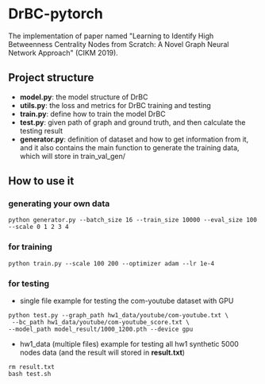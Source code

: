 # DrBC-pytorch
The implementation of paper named "Learning to Identify High Betweenness Centrality Nodes from Scratch: A Novel Graph Neural Network Approach" (CIKM 2019).

## Project structure
* **model.py**: the model structure of DrBC
* **utils.py**: the loss and metrics for DrBC training and testing
* **train.py**: define how to train the model DrBC
* **test.py**: given path of graph and ground truth, and then calculate the testing result
* **generator.py**: definition of dataset and how to get information from it, and it also contains the main function to generate the training data, which will store in train_val_gen/


## How to use it
### generating your own data
```
python generator.py --batch_size 16 --train_size 10000 --eval_size 100 --scale 0 1 2 3 4
```
### for training
```
python train.py --scale 100 200 --optimizer adam --lr 1e-4
```
### for testing
* single file
example for testing the com-youtube dataset with GPU
```
python test.py --graph_path hw1_data/youtube/com-youtube.txt \
 --bc_path hw1_data/youtube/com-youtube_score.txt \
--model_path model_result/1000_1200.pth --device gpu
```
* hw1_data (multiple files)
example for testing all hw1 synthetic 5000 nodes data (and the result will stored in **result.txt**)
```
rm result.txt
bash test.sh
```
